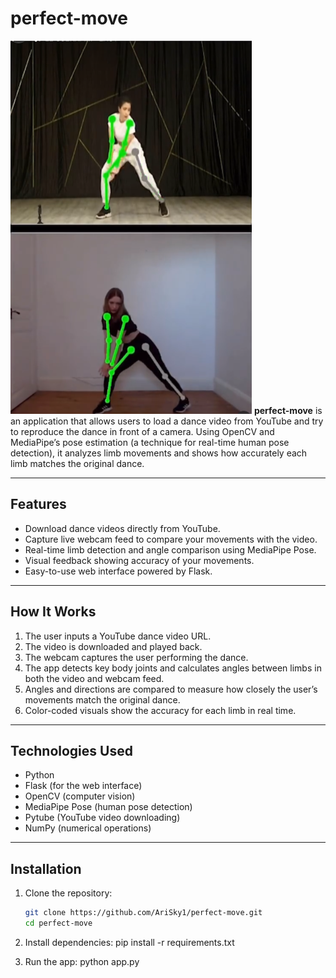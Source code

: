 # perfect-move
![Perfect Move Demo](perfect_move.png)
**perfect-move** is an application that allows users to load a dance video from YouTube and try to reproduce the dance in front of a camera. Using OpenCV and MediaPipe’s pose estimation (a technique for real-time human pose detection), it analyzes limb movements and shows how accurately each limb matches the original dance.

---

## Features

- Download dance videos directly from YouTube.
- Capture live webcam feed to compare your movements with the video.
- Real-time limb detection and angle comparison using MediaPipe Pose.
- Visual feedback showing accuracy of your movements.
- Easy-to-use web interface powered by Flask.

---

## How It Works

1. The user inputs a YouTube dance video URL.
2. The video is downloaded and played back.
3. The webcam captures the user performing the dance.
4. The app detects key body joints and calculates angles between limbs in both the video and webcam feed.
5. Angles and directions are compared to measure how closely the user’s movements match the original dance.
6. Color-coded visuals show the accuracy for each limb in real time.

---

## Technologies Used

- Python
- Flask (for the web interface)
- OpenCV (computer vision)
- MediaPipe Pose (human pose detection)
- Pytube (YouTube video downloading)
- NumPy (numerical operations)

---

## Installation

1. Clone the repository:
   ```bash
   git clone https://github.com/AriSky1/perfect-move.git
   cd perfect-move
   
2. Install dependencies:
pip install -r requirements.txt

3. Run the app:
python app.py